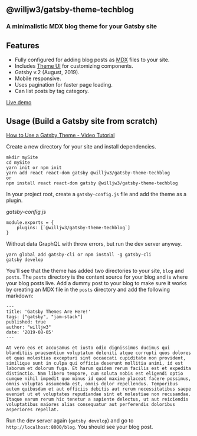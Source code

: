 ## @willjw3/gatsby-theme-techblog

### A minimalistic MDX blog theme for your Gatsby site

## Features

- Fully configured for adding blog posts as [MDX](https://mdxjs.com/) files to your site.
- Includes [Theme UI](https://theme-ui.com/) for customizing components.
- Gatsby v.2 (August, 2019).
- Mobile responsive.
- Uses pagination for faster page loading.
- Can list posts by tag category.

[Live demo](https://gatsby-theme-techblog.netlify.com/)

## Usage (Build a Gatsby site from scratch)

[How to Use a Gatsby Theme - Video Tutorial](https://youtu.be/wlu8q6Q3Hro)

Create a new directory for your site and install dependencies.

```
mkdir mySite
cd mySite
yarn init or npm init
yarn add react react-dom gatsby @willjw3/gatsby-theme-techblog
or
npm install react react-dom gatsby @willjw3/gatsby-theme-techblog
```

In your project root, create a `gatsby-config.js` file and add the theme as a plugin.

*gatsby-config.js*
```
module.exports = {
    plugins: [`@willjw3/gatsby-theme-techblog`]
}
```

Without data GraphQL with throw errors, but run the dev server anyway.

```
yarn global add gatsby-cli or npm install -g gatsby-cli
gatsby develop
```

You'll see that the theme has added two directories to your site, `blog` and `posts`. The `posts` directory is the content source for your blog and is where your blog posts live. Add a dummy post to your blog to make sure it works by creating an MDX file in the `posts` directory and add the following markdown:

```
---
title: 'Gatsby Themes Are Here!'
tags: ["gatsby", "jam-stack"]
published: true
author: "willjw3"
date: '2019-08-05'
---

At vero eos et accusamus et iusto odio dignissimos ducimus qui blanditiis praesentium voluptatum deleniti atque corrupti quos dolores et quas molestias excepturi sint occaecati cupiditate non provident, similique sunt in culpa qui officia deserunt mollitia animi, id est laborum et dolorum fuga. Et harum quidem rerum facilis est et expedita distinctio. Nam libero tempore, cum soluta nobis est eligendi optio cumque nihil impedit quo minus id quod maxime placeat facere possimus, omnis voluptas assumenda est, omnis dolor repellendus. Temporibus autem quibusdam et aut officiis debitis aut rerum necessitatibus saepe eveniet ut et voluptates repudiandae sint et molestiae non recusandae. Itaque earum rerum hic tenetur a sapiente delectus, ut aut reiciendis voluptatibus maiores alias consequatur aut perferendis doloribus asperiores repellat.
```

Run the dev server again (`gatsby develop`) and go to `http://localhost:8000/blog`. You should see your blog post.



